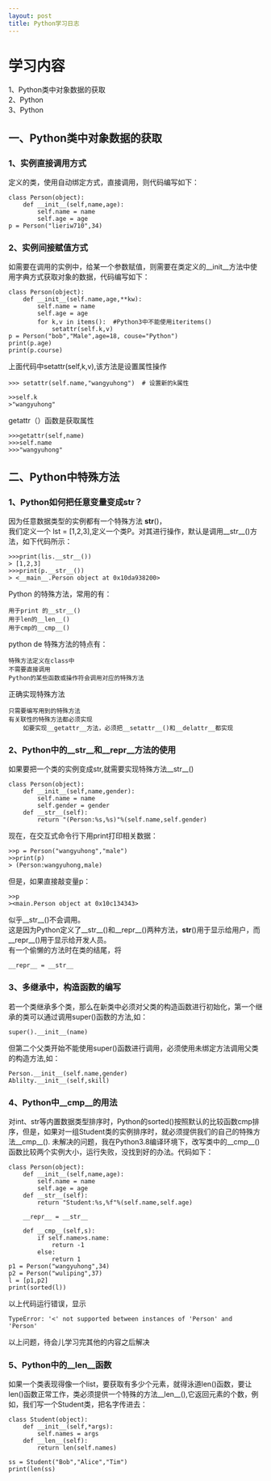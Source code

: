 ```yaml
---
layout: post
title: Python学习日志
---
```

# 学习内容

1、Python类中对象数据的获取<br>
2、Python<br>
3、Python<br>

## 一、Python类中对象数据的获取

### 1、实例直接调用方式

定义的类，使用自动绑定方式，直接调用，则代码编写如下：

	class Person(object):
		def __init__(self,name,age):
			self.name = name
			self.age = age
	p = Person("lieriw710",34)

### 2、实例间接赋值方式

如需要在调用的实例中，给某一个参数赋值，则需要在类定义的__init__方法中使用字典方式获取对象的数据，代码编写如下：

	class Person(object):
		def __init__(self.name,age,**kw):
			self.name = name
			self.age = age
			for k,v in items():  #Python3中不能使用iteritems()
				setattr(self.k,v)
	p = Person("bob","Male",age=18, couse="Python")
	print(p.age)
	print(p.course)

上面代码中setattr(self,k,v),该方法是设置属性操作 <br>
	
	>>> setattr(self.name,"wangyuhong")  # 设置新的k属性
	
	>>self.k
	>"wangyuhong"
getattr（）函数是获取属性<br>
	
	>>>getattr(self,name)
	>>>self.name
	>>>"wangyuhong"

## 二、Python中特殊方法

### 1、Python如何把任意变量变成str？

因为任意数据类型的实例都有一个特殊方法   __str__()，<br>
我们定义一个 lst = [1,2,3],定义一个类P。对其进行操作，默认是调用__str__()方法，如下代码所示：

	>>>print(lis.__str__())
	> [1,2,3]
	>>>print(p.__str__())
	> <__main__.Person object at 0x10da938200>
Python 的特殊方法，常用的有：

	用于print 的__str__()
	用于len的__len__()
	用于cmp的__cmp__()
python de 特殊方法的特点有：
	
	特殊方法定义在class中
	不需要直接调用
	Python的某些函数或操作符会调用对应的特殊方法

正确实现特殊方法
	
	只需要编写用到的特殊方法
	有关联性的特殊方法都必须实现
		如要实现__getattr__方法，必须把__setattr__()和__delattr__都实现

### 2、Python中的__str__和__repr__方法的使用

如果要把一个类的实例变成str,就需要实现特殊方法__str__()
	
	class Person(object):
		def __init__(self,name,gender):
			self.name = name
			self.gender = gender
		def __str__(self):
			return "(Person:%s,%s)"%(self.name,self.gender)
现在，在交互式命令行下用print打印相关数据：
	
	>>p = Person("wangyuhong","male")
	>>print(p)
	> (Person:wangyuhong,male)
但是，如果直接敲变量p：

	>>p
	><main.Person object at 0x10c134343>
似乎__str__()不会调用。<br/>
这是因为Python定义了__str__()和__repr__()两种方法，__str__()用于显示给用户，而__repr__()用于显示给开发人员。<br>
有一个偷懒的方法时在类的结尾，将

	__repr__ = __str__

### 3、多继承中，构造函数的编写

若一个类继承多个类，那么在新类中必须对父类的构造函数进行初始化，第一个继承的类可以通过调用super()函数的方法,如：

	super().__init__(name)
但第二个父类开始不能使用super()函数进行调用，必须使用未绑定方法调用父类的构造方法,如：

	Person.__init__(self.name,gender)
	Ablilty.__init__(self,skill)

### 4、Python中__cmp__的用法

对int、str等内置数据类型排序时，Python的sorted()按照默认的比较函数cmp排序，但是，如果对一组Student类的实例排序时，就必须提供我们的自己的特殊方法__cmp__().
未解决的问题，我在Python3.8编译环境下，改写类中的__cmp__()函数比较两个实例大小，运行失败，没找到好的办法。代码如下：

	class Person(object):
		def __init__(self,name,age):
			self.name = name
			self.age = age
		def __str__(self):
			return "Student:%s,%f"%(self.name,self.age)

		__repr__ = __str__

		def __cmp__(self,s):
			if self.name>s.name:
				return -1
			else:
				return 1
	p1 = Person("wangyuhong",34)
	p2 = Person("wuliping",37)
	l = [p1,p2]
	print(sorted(l))
以上代码运行错误，显示

	TypeError: '<' not supported between instances of 'Person' and 'Person'
以上问题，待会儿学习完其他的内容之后解决

### 5、Python中的__len__函数

如果一个类表现得像一个list，要获取有多少个元素，就得泳道len()函数，要让len()函数正常工作，类必须提供一个特殊的方法__len__(),它返回元素的个数，例如，我们写一个Student类，把名字传进去：

	class Student(object):
		def __init__(self,*args):
			self.names = args
		def __len__(self):
			return len(self.names)

	ss = Student("Bob","Alice","Tim")
	print(len(ss)


 


			
